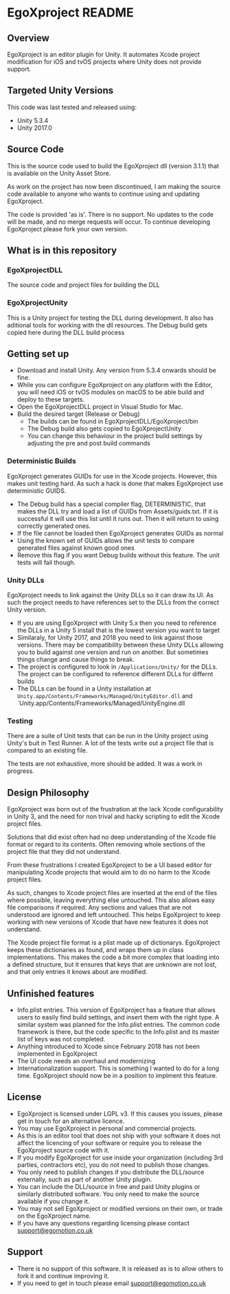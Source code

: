 EgoXproject README
==================

## Overview
EgoXproject is an editor plugin for Unity. It automates Xcode project modification for iOS and tvOS projects where Unity does not provide support.

## Targeted Unity Versions
This code was last tested and released using:
* Unity 5.3.4
* Unity 2017.0

## Source Code
This is the source code used to build the EgoXproject dll (version 3.1.1) that is available on the Unity Asset Store.

As work on the project has now been discontinued, I am making the source code available to anyone who wants to continue using and updating EgoXproject.

The code is provided 'as is'. There is no support. No updates to the code will be made, and no merge requests will occur. To continue developing EgoXproject please fork your own version.

## What is in this repository

### EgoXprojectDLL
The source code and project files for building the DLL

### EgoXprojectUnity
This is a Unity project for testing the DLL during development. It also has aditional tools for working with the dll resources.
The Debug build gets copied here during the DLL build process

## Getting set up
* Download and install Unity. Any version from 5.3.4 onwards should be fine. 
* While you can configure EgoXproject on any platform with the Editor, you will need iOS or tvOS modules on macOS to be able build and deploy to these targets.
* Open the EgoXprojectDLL project in Visual Studio for Mac.
* Build the desired target (Release or Debug)
	* The builds can be found in EgoXprojectDLL/EgoXproject/bin
	* The Debug build also gets copied to EgoXprojectUnity
	* You can change this behaviour in the project build settings by adjusting the pre and post build commands

### Deterministic Builds
EgoXproject generates GUIDs for use in the Xcode projects. However, this makes unit testing hard. As such a hack is done that makes EgoXproject use deterministic GUIDS. 
* The Debug build has a special compiler flag, DETERMINISTIC, that makes the DLL try and load a list of GUIDs from Assets/guids.txt. If it is successful it will use this list until it runs out. Then it will return to using correctly generated ones.
* If the file cannot be loaded then EgoXproject generates GUIDs as normal
* Using the known set of GUIDs allows the unit tests to compare generated files against known good ones
* Remove this flag if you want Debug builds without this feature. The unit tests will fail though.

### Unity DLLs
EgoXproject needs to link against the Unity DLLs so it can draw its UI. As such the project needs to have references set to the DLLs from the correct Unity version.
* If you are using EgoXproject with Unity 5.x then you need to reference the DLLs in a Unity 5 install that is the lowest version you want to target
* Similaraly, for Unity 2017, and 2018 you need to link against those versions. There may be compatibility between these Unity DLLs allowing you to build against one version and run on another. But sometimes things change and cause things to break.
* The project is configured to look in `/Applications/Unity/` for the DLLs. The project can be configured to reference different DLLs for differnt builds
* The DLLs can be found in a Unity installation at `Unity.app/Contents/Frameworks/Managed/UnityEditor.dll` and
 `Unity.app/Contents/Frameworks/Managed/UnityEngine.dll

### Testing
There are a suite of Unit tests that can be run in the Unity project using Unity's buit in Test Runner. A lot of the tests write out a project file that is compared to an existing file.

The tests are not exhaustive, more should be added. It was a work in progress.

## Design Philosophy
EgoXproject was born out of the frustration at the lack Xcode configurability in Unity 3, and the need for non trival and hacky scripting to edit the Xcode project files.

Solutions that did exist often had no deep understanding of the Xcode file format or regard to its contents. Often removing whole sections of the project file that they did not understand.

From these frustrations I created EgoXproject to be a UI based editor for manipulating Xcode projects that would aim to do no harm to the Xcode project files.

As such, changes to Xcode project files are inserted at the end of the files where possible, leaving everything else untouched. This also allows easy file comparisons if required. Any sections and values that are not understood are ignored and left untouched. This helps EgoXproject to keep working with new versions of Xcode that have new features it does not understand.

The Xcode project file format is a plist made up of dictionarys. EgoXproject keeps these dictionaries as found, and wraps them up in class implementations. This makes the code a bit more complex that loading into a defined structure, but it ensures that keys that are unknown are not lost, and that only entries it knows about are modified.

## Unfinished features
* Info.plist entries. This version of EgoXproject has a feature that allows users to easily find build settings, and insert them with the right type. A similar system was planned for the Info.plist entries. The common code framework is there, but the code specific to the Info.plist and its master list of keys was not completed.
* Anything introduced to Xcode since February 2018 has not been implemented in EgoXproject
* The UI code needs an overhaul and modernizing
* Internationalization support. This is something I wanted to do for a long time. EgoXproject should now be in a position to implment this feature.

## License
* EgoXproject is licensed under LGPL v3. If this causes you issues, please get in touch for an alternative licence.
* You may use EgoXproject in personal and commercial projects.
* As this is an editor tool that does not ship with your software it does not affect the licencing of your software or require you to release the EgoXproject source code with it.
* If you modify EgoXproject for use inside your organization (including 3rd parties, contractors etc), you do not need to publish those changes.
* You only need to publish changes if you distribute the DLL/source externally, such as part of another Unity plugin.
* You can include the DLL/source in free and paid Unity plugins or similarly distributed software. You only need to make the source available if you change it.
* You may not sell EgoXproject or modified versions on their own, or trade on the EgoXproject name. 
* If you have any questions regarding licensing please contact support@egomotion.co.uk

## Support
* There is no support of this software. It is released as is to allow others to fork it and continue improving it.
* If you need to get in touch please email support@egomotion.co.uk